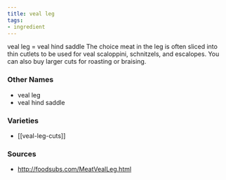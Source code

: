 ```yaml
---
title: veal leg
tags:
- ingredient
---
```

veal leg = veal hind saddle The choice meat in the leg is often sliced into thin cutlets to be used for veal scaloppini, schnitzels, and escalopes. You can also buy larger cuts for roasting or braising.

### Other Names

* veal leg
* veal hind saddle

### Varieties

* [[veal-leg-cuts]]

### Sources
* http://foodsubs.com/MeatVealLeg.html
